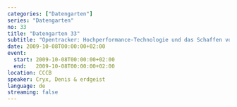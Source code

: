 ```yaml
---
categories: ["Datengarten"]
series: "Datengarten"
no: 33
title: "Datengarten 33"
subtitle: "Opentracker: Hochperformance-Technologie und das Schaffen von Netzrealitäten als Politikform "
date: 2009-10-08T00:00:00+02:00
event:
  start: 2009-10-08T00:00:00+02:00
  end:   2009-10-08T00:00:00+02:00
location: CCCB
speaker: Cryx, Denis & erdgeist
language: de
streaming: false
---
```


